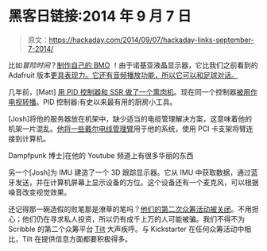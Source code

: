 # 黑客日链接:2014 年 9 月 7 日

> 原文：<https://hackaday.com/2014/09/07/hackaday-links-september-7-2014/>

比如*冒险时间*？[制作自己的 BMO](http://www.electronhacks.com/2014/09/diy-arduino-mini-bmo/) ！由于诺基亚液晶显示器，它比我们之前看到的 Adafruit 版本[更具表现力。它还有音频播放功能，所以它可以和足球对话。](http://hackaday.com/2014/03/08/mathematical-3d-printed-bmo-has-a-full-range-of-emotions/)

几年前，[Matt] [用 PID 控制器和 SSR 做了一个熏肉机](http://hackaday.com/2011/11/23/kitchen-hacks-home-made-meat-smoker/)。现在同一个控制器[被用作电视转播](http://mhkaufman.blogspot.com/2014/09/smoker-controller-crock-pot-sous-vide.html)。PID 控制器:有史以来最有用的厨房小工具。

[Josh]将他的服务器放在机架中，缺少适当的电缆管理解决方案，这意味着他的机架一片混乱。[他将一些戴尔电线管理臂](http://610bob.com/?p=180)用于他的系统，使用 PCI 卡支架将臂连接到计算机。

Dampfpunk 博士]在他的 Youtube 频道上有很多华丽的东西

另一个[Josh]为 IMU 建造了一个 3D 跟踪显示器。它从 IMU 中获取数据，通过蓝牙发送，并在计算机屏幕上显示设备的方位。这个设备还有一个麦克风，可以根据噪音改变视觉效果。

还记得那一碗造假的败笔那是潦草的笔吗？[他们的第二次众筹活动被关闭](http://drop-kicker.com/2014/09/scribble-pen-shut-down-again/)。不用担心；他们仍在寻求私人投资，所以仍有成千上万的人可能被骗。我们不得不为 Scribble 的第二个众筹平台 [Tilt](https://www.tilt.com/) 大声疾呼。与 Kickstarter 在任何众筹活动中相比，Tilt 在提供信息方面都要积极得多。